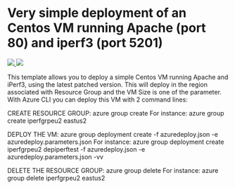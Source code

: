 # Very simple deployment of an Centos VM running Apache (port 80) and iperf3 (port 5201)

<a href="https://portal.azure.com/#create/Microsoft.Template/uri/https%3A%2F%2Fraw.githubusercontent.com%2Fflecoqui%2Fazure%2Fazure-quickstart-templates%2Fmaster%2F101-vm-simple-centos-iperf%2Fazuredeploy.json" target="_blank">
    <img src="http://azuredeploy.net/deploybutton.png"/>
</a>
<a href="http://armviz.io/#/?load=https%3A%2F%2Fraw.githubusercontent.com%2Fflecoqui%2Fazure%2F%2Fazure-quickstart-templates%2Fmaster%2F101-vm-simple-centos-iperf%2Fazuredeploy.json" target="_blank">
    <img src="http://armviz.io/visualizebutton.png"/>
</a>


This template allows you to deploy a simple Centos VM running Apache and iPerf3, using the latest patched version. This will deploy in the region associated with Resource Group and the VM Size is one of the parameter.
With Azure CLI you can deploy this VM with 2 command lines:

CREATE RESOURCE GROUP:
azure group create <ResourceGroupName> <DataCenterName>
For instance:
    azure group create iperfgrpeu2 eastus2

DEPLOY THE VM:
azure group deployment create <ResourceGroupName> <DeploymentName>  -f azuredeploy.json -e azuredeploy.parameters.json
For instance:
    azure group deployment create iperfgrpeu2 depiperftest -f azuredeploy.json -e azuredeploy.parameters.json -vv

DELETE THE RESOURCE GROUP:
azure group delete <ResourceGroupName> <DataCenterName>
For instance:
    azure group delete iperfgrpeu2 eastus2
